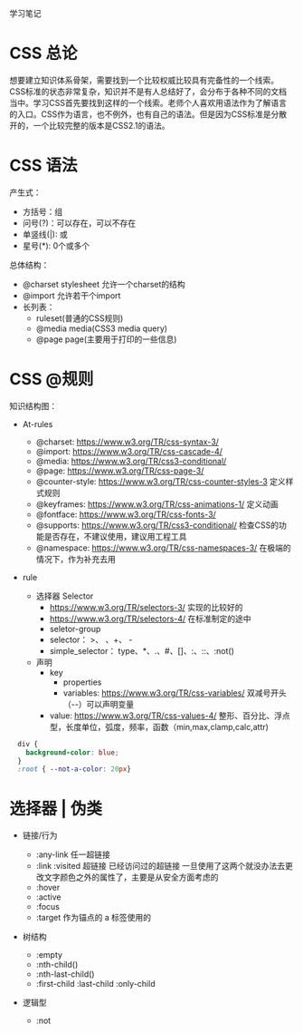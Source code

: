 学习笔记
# CSS 总论
想要建立知识体系骨架，需要找到一个比较权威比较具有完备性的一个线索。CSS标准的状态非常复杂，知识并不是有人总结好了，会分布于各种不同的文档当中。学习CSS首先要找到这样的一个线索。老师个人喜欢用语法作为了解语言的入口。CSS作为语言，也不例外，也有自己的语法。但是因为CSS标准是分散开的，一个比较完整的版本是CSS2.1的语法。

# CSS 语法
产生式：
- 方括号：组
- 问号(?)：可以存在，可以不存在
- 单竖线(|): 或
- 星号(*): 0个或多个

总体结构：
- @charset stylesheet 允许一个charset的结构
- @import 允许若干个import
- 长列表：
  - ruleset(普通的CSS规则) 
  - @media media(CSS3 media query)
  - @page page(主要用于打印的一些信息)


# CSS @规则
知识结构图：

- At-rules
  - @charset: https://www.w3.org/TR/css-syntax-3/
  - @import: https://www.w3.org/TR/css-cascade-4/
  - @media: https://www.w3.org/TR/css3-conditional/
  - @page: https://www.w3.org/TR/css-page-3/
  - @counter-style: https://www.w3.org/TR/css-counter-styles-3  定义样式规则
  - @keyframes: https://www.w3.org/TR/css-animations-1/   定义动画
  - @fontface: https://www.w3.org/TR/css-fonts-3/
  - @supports: https://www.w3.org/TR/css3-conditional/   检查CSS的功能是否存在，不建议使用，建议用工程工具
  - @namespace: https://www.w3.org/TR/css-namespaces-3/  在极端的情况下，作为补充去用

- rule
  - 选择器 Selector
    - https://www.w3.org/TR/selectors-3/  实现的比较好的
    - https://www.w3.org/TR/selectors-4/  在标准制定的途中
    - seletor-group
    - selector： >、<sp> 、+、 -
    - simple_selector： type、*、.、#、[]、:、::、:not()
  - 声明
    - key
      - properties
      - variables: https://www.w3.org/TR/css-variables/  双减号开头（--）可以声明变量
    - value: https://www.w3.org/TR/css-values-4/ 整形、百分比、浮点型，长度单位，弧度，频率，函数（min,max,clamp,calc,attr)

``` css
  div {
    background-color: blue;
  }
  :root { --not-a-color: 20px}
```


# 选择器 | 伪类

- 链接/行为
  - :any-link 任一超链接
  - :link :visited  超链接  已经访问过的超链接  一旦使用了这两个就没办法去更改文字颜色之外的属性了，主要是从安全方面考虑的
  - :hover
  - :active
  - :focus
  - :target  作为锚点的 a 标签使用的

- 树结构
  - :empty
  - :nth-child()
  - :nth-last-child()
  - :first-child :last-child :only-child

- 逻辑型
  - :not 


